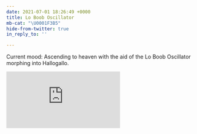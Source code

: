 ```yaml
---
date: 2021-07-01 18:26:49 +0000
title: Lo Boob Oscillator
mb-cat: "\U0001F3B5"
hide-from-twitter: true
in_reply_to: ''

---
```

Current mood: Ascending to heaven with the aid of the Lo Boob Oscillator morphing into Hallogallo.

<div class="vid">

<iframe src="https://www.youtube-nocookie.com/embed/6V-IphkJaYk?controls=0" frameborder="0" allow="accelerometer; autoplay; encrypted-media; gyroscope; picture-in-picture" allowfullscreen></iframe>

</div>